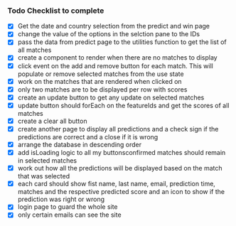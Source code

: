 ### Todo Checklist to complete

- [x] Get the date and country selection from the predict and win page
- [x] change the value of the options in the selction pane to the IDs
- [x] pass the data from predict page to the utilities function to get the list of all matches
- [x] create a component to render when there are no matches to display
- [x] click event on the add and remove button for each match. This will populate or remove selected matches from the use state
- [x] work on the matches that are rendered when clicked on
- [x] only two matches are to be displayed per row with scores
- [x] create an update button to get any update on selected matches
- [x] update button should forEach on the featureIds and get the scores of all matches
- [x] create a clear all button
- [x] create another page to display all predictions and a check sign if the predictions are correct and a close if it is wrong
- [x] arrange the database in descending order
- [x] add isLoading logic to all my buttonsconfirmed matches should remain in selected matches
- [x] work out how all the predictions will be displayed based on the match that was selected
- [x] each card should show fist name, last name, email, prediction time, matches and the respective predicted score and an icon to show if the prediction was right or wrong
- [x] login page to guard the whole site
- [x] only certain emails can see the site